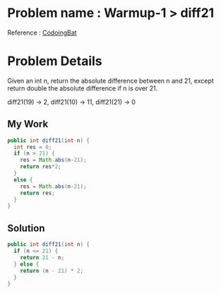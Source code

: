

# Problem name : Warmup-1 > diff21 
Reference : [CodoingBat](http://codingbat.com/prob/p116624)

# Problem Details 
Given an int n, return the absolute difference between n and 21, except return double the absolute difference if n is over 21.

diff21(19) → 2,
diff21(10) → 11,
diff21(21) → 0


## My Work
```java
public int diff21(int n) {
  int res = 0;
  if (n > 21) {
    res = Math.abs(n-21);
    return res*2;
  } 
  else {
    res = Math.abs(n-21);
    return res;
  }
}
```

## Solution
```java
public int diff21(int n) {
  if (n <= 21) {
    return 21 - n;
  } else {
    return (n - 21) * 2;
  }
}
```


